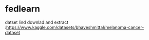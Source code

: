 # fedlearn

datset lind downlad and extract :https://www.kaggle.com/datasets/bhaveshmittal/melanoma-cancer-dataset